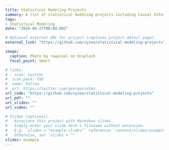 ```yaml
---
title: Statistical Modeling Projects
summary: A list of statistical modeling projects including Causal Inference, Time Series Analysis, Hierarchical Modeling & Regression. 
tags:
- Statistical Modeling
date: "2016-04-27T00:00:00Z"

# Optional external URL for project (replaces project detail page).
external_link: "https://github.com/zyzoe/statistical-modeling-projects"

image:
  caption: Photo by rawpixel on Unsplash
  focal_point: Smart

# links:
# - icon: twitter
#  icon_pack: fab
#  name: Follow
#  url: https://twitter.com/georgecushen
url_code: "https://github.com/zyzoe/statistical-modeling-projects"
url_pdf: ""
url_slides: ""
url_video: ""

# Slides (optional).
#   Associate this project with Markdown slides.
#   Simply enter your slide deck's filename without extension.
#   E.g. `slides = "example-slides"` references `content/slides/example-slides.md`.
#   Otherwise, set `slides = ""`.
slides: example
---
```

